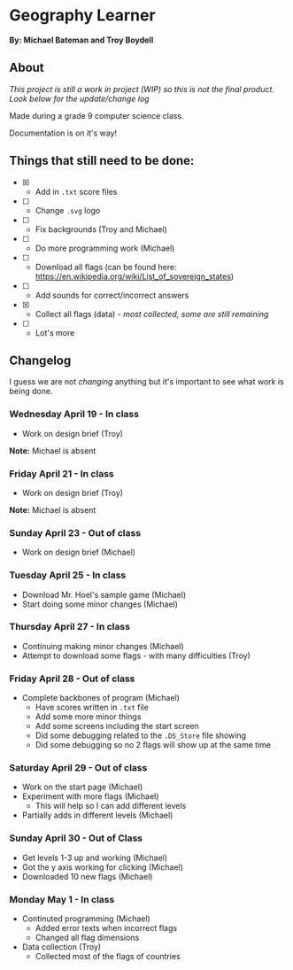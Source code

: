 # Geography Learner
__By: Michael Bateman and Troy Boydell__
## About

_This project is still a work in project (WIP) so this is not the final product.  Look below for the update/change log_

Made during a grade 9 computer science class.

Documentation is on it's way!

## Things that still need to be done:

- [x] - Add in `.txt` score files
- [ ] - Change `.svg` logo
- [ ] - Fix backgrounds (Troy and Michael)
- [ ] - Do more programming work (Michael)
- [ ] - Download all flags (can be found here: https://en.wikipedia.org/wiki/List_of_sovereign_states)
- [ ] - Add sounds for correct/incorrect answers
- [x] - Collect all flags (data) _- most collected, some are still remaining_
- [ ] - Lot's more

## Changelog
I guess we are not _changing_ anything but it's important to see what work is being done.
### Wednesday April 19 - In class

* Work on design brief (Troy)

__Note:__ Michael is absent

### Friday April 21 - In class

* Work on design brief (Troy)

__Note:__ Michael is absent

### Sunday April 23 - Out of class

* Work on design brief (Michael)

### Tuesday April 25 - In class

* Download Mr. Hoel's sample game (Michael)
* Start doing some minor changes (Michael)

### Thursday April 27 - In class

* Continuing making minor changes (Michael)
* Attempt to download some flags - with many difficulties (Troy)

### Friday April 28 - Out of class

* Complete backbones of program (Michael)
  - Have scores written in `.txt` file
  - Add some more minor things
  - Add some screens including the start screen
  - Did some debugging related to the `.DS_Store` file showing
  - Did some debugging so no 2 flags will show up at the same time
  
### Saturday April 29 - Out of class

* Work on the start page (Michael)
* Experiment with more flags (Michael)
  - This will help so I can add different levels
* Partially adds in different levels (Michael)

### Sunday April 30 - Out of Class

* Get levels 1-3 up and working (Michael)
* Got the y axis working for clicking (Michael)
* Downloaded 10 new flags (Michael)

### Monday May 1 - In class

* Continuted programming (Michael)
	- Added error texts when incorrect flags
	- Changed all flag dimensions
* Data collection (Troy)
	- Collected most of the flags of countries
